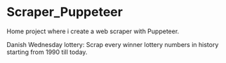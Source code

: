 # Scraper_Puppeteer
Home project where i create a web scraper with Puppeteer.

Danish Wednesday lottery:
Scrap every winner lottery numbers in history starting from 1990 till today.
